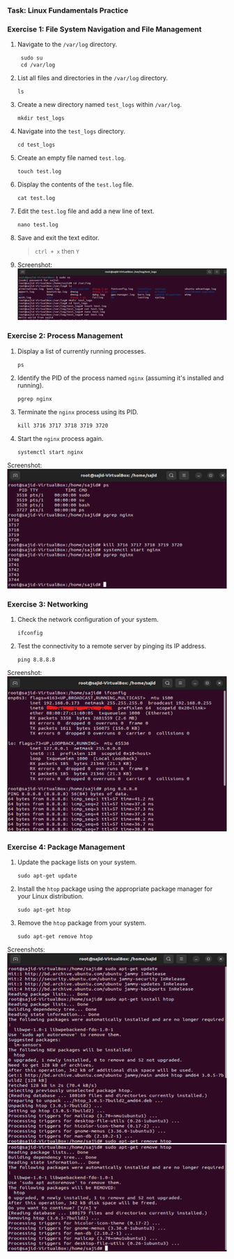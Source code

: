 ### Task: Linux Fundamentals Practice

### Exercise 1: File System Navigation and File Management

1. Navigate to the `/var/log` directory.
   ```
    sudo su
    cd /var/log
   ```
2. List all files and directories in the `/var/log` directory.
    ```
    ls
    ```
3. Create a new directory named `test_logs` within `/var/log`.
   ```
   mkdir test_logs
   ```
4. Navigate into the `test_logs` directory.
   ```
   cd test_logs
   ```
5. Create an empty file named `test.log`.
   ```
   touch test.log
   ```
6. Display the contents of the `test.log` file.
   ```
   cat test.log
   ```
7. Edit the `test.log` file and add a new line of text.
   ```
   nano test.log
   ```
8. Save and exit the text editor.
    > `ctrl + x` then `Y`

9. Screenshot:
    ![alt text](image.png)

### Exercise 2: Process Management
1. Display a list of currently running processes.
   ```
   ps
   ```
2. Identify the PID of the process named `nginx` (assuming it's installed and running).
   ```
   pgrep nginx
   ```
3. Terminate the `nginx` process using its PID.
   ```
   kill 3716 3717 3718 3719 3720
   ```
4. Start the `nginx` process again.
   ```
   systemctl start nginx
   ```
Screenshot:
![alt text](image-1.png)

### Exercise 3: Networking
1. Check the network configuration of your system.
   ```
   ifconfig
   ```
2. Test the connectivity to a remote server by pinging its IP address.
   ```
   ping 8.8.8.8
   ```

Screenshot:
![alt text](image-2.png)

### Exercise 4: Package Management
1. Update the package lists on your system.
   ```
   sudo apt-get update
   ```
2. Install the `htop` package using the appropriate package manager for your Linux distribution.
    ```
    sudo apt-get htop
    ```
3. Remove the `htop` package from your system.
    ```
    sudo apt-get remove htop
    ```

Screenshots:
![alt text](image-3.png)
![alt text](image-4.png)